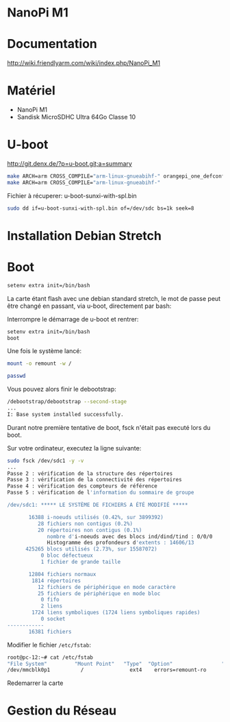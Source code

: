 NanoPi M1
=========

Documentation
=============

http://wiki.friendlyarm.com/wiki/index.php/NanoPi_M1

Matériel
========

- NanoPi M1
- Sandisk MicroSDHC Ultra 64Go Classe 10

U-boot
======

http://git.denx.de/?p=u-boot.git;a=summary

```bash
make ARCH=arm CROSS_COMPILE="arm-linux-gnueabihf-" orangepi_one_defconfig
make ARCH=arm CROSS_COMPILE="arm-linux-gnueabihf-"
```

Fichier à récuperer: u-boot-sunxi-with-spl.bin

```bash
sudo dd if=u-boot-sunxi-with-spl.bin of=/dev/sdc bs=1k seek=8
```

Installation Debian Stretch
===========================










Boot
====

```bash
setenv extra init=/bin/bash
```

La carte étant flash avec une debian standard stretch, le mot de passe peut être changé en passant, via u-boot, directement par bash:

Interrompre le démarrage de u-boot et rentrer:

```bash
setenv extra init=/bin/bash
boot
```

Une fois le système lancé:

```bash
mount -o remount -w /
```
```bash
passwd
```

Vous pouvez alors finir le debootstrap:

```bash
/debootstrap/debootstrap --second-stage
...
I: Base system installed successfully.
```

Durant notre première tentative de boot, fsck n'était pas executé lors du boot.

Sur votre ordinateur, executez la ligne suivante:

```bash
sudo fsck /dev/sdc1 -y -v
...
Passe 2 : vérification de la structure des répertoires
Passe 3 : vérification de la connectivité des répertoires
Passe 4 : vérification des compteurs de référence
Passe 5 : vérification de l'information du sommaire de groupe

/dev/sdc1: ***** LE SYSTÈME DE FICHIERS A ÉTÉ MODIFIÉ *****

       16388 i-noeuds utilisés (0.42%, sur 3899392)
          28 fichiers non contigus (0.2%)
          20 répertoires non contigus (0.1%)
             nombre d'i-noeuds avec des blocs ind/dind/tind : 0/0/0
             Histogramme des profondeurs d'extents : 14606/13
      425265 blocs utilisés (2.73%, sur 15587072)
           0 bloc défectueux
           1 fichier de grande taille

       12804 fichiers normaux
        1814 répertoires
          12 fichiers de périphérique en mode caractère
          25 fichiers de périphérique en mode bloc
           0 fifo
           2 liens
        1724 liens symboliques (1724 liens symboliques rapides)
           0 socket
------------
       16381 fichiers
```

Modifier le fichier `/etc/fstab`:

```bash
root@pc-12:~# cat /etc/fstab 
"File System"         "Mount Point"   "Type"  "Option"                "Dump"  "Pass"
/dev/mmcblk0p1          /               ext4    errors=remount-ro       0       1
```

Redemarrer la carte

Gestion du Réseau
=================

